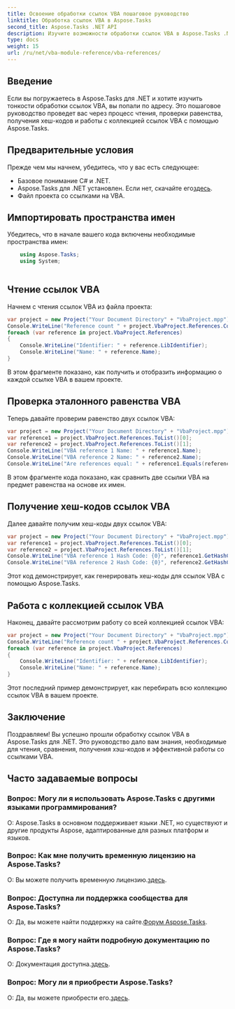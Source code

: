 ```yaml
---
title: Освоение обработки ссылок VBA пошаговое руководство
linktitle: Обработка ссылок VBA в Aspose.Tasks
second_title: Aspose.Tasks .NET API
description: Изучите возможности обработки ссылок VBA в Aspose.Tasks .NET с помощью нашего подробного руководства. Научитесь легко читать, сравнивать и работать с ссылками VBA.
type: docs
weight: 15
url: /ru/net/vba-module-reference/vba-references/
---
```

## Введение
Если вы погружаетесь в Aspose.Tasks для .NET и хотите изучить тонкости обработки ссылок VBA, вы попали по адресу. Это пошаговое руководство проведет вас через процесс чтения, проверки равенства, получения хеш-кодов и работы с коллекцией ссылок VBA с помощью Aspose.Tasks.
## Предварительные условия
Прежде чем мы начнем, убедитесь, что у вас есть следующее:
- Базовое понимание C# и .NET.
-  Aspose.Tasks для .NET установлен. Если нет, скачайте его[здесь](https://releases.aspose.com/tasks/net/).
- Файл проекта со ссылками на VBA.
## Импортировать пространства имен
Убедитесь, что в начале вашего кода включены необходимые пространства имен:
```csharp
    using Aspose.Tasks;
    using System;
    
```
## Чтение ссылок VBA
Начнем с чтения ссылок VBA из файла проекта:
```csharp
var project = new Project("Your Document Directory" + "VbaProject.mpp");
Console.WriteLine("Reference count " + project.VbaProject.References.Count);
foreach (var reference in project.VbaProject.References)
{
    Console.WriteLine("Identifier: " + reference.LibIdentifier);
    Console.WriteLine("Name: " + reference.Name);
}
```
В этом фрагменте показано, как получить и отобразить информацию о каждой ссылке VBA в вашем проекте.
## Проверка эталонного равенства VBA
Теперь давайте проверим равенство двух ссылок VBA:
```csharp
var project = new Project("Your Document Directory" + "VbaProject.mpp");
var reference1 = project.VbaProject.References.ToList()[0];
var reference2 = project.VbaProject.References.ToList()[1];
Console.WriteLine("VBA reference 1 Name: " + reference1.Name);
Console.WriteLine("VBA reference 2 Name: " + reference2.Name);
Console.WriteLine("Are references equal: " + reference1.Equals(reference2));
```
В этом фрагменте кода показано, как сравнить две ссылки VBA на предмет равенства на основе их имен.
## Получение хеш-кодов ссылок VBA
Далее давайте получим хеш-коды двух ссылок VBA:
```csharp
var project = new Project("Your Document Directory" + "VbaProject.mpp");
var reference1 = project.VbaProject.References.ToList()[0];
var reference2 = project.VbaProject.References.ToList()[1];
Console.WriteLine("VBA reference 1 Hash Code: {0}", reference1.GetHashCode());
Console.WriteLine("VBA reference 2 Hash Code: {0}", reference2.GetHashCode());
```
Этот код демонстрирует, как генерировать хеш-коды для ссылок VBA с помощью Aspose.Tasks.
## Работа с коллекцией ссылок VBA
Наконец, давайте рассмотрим работу со всей коллекцией ссылок VBA:
```csharp
var project = new Project("Your Document Directory" + "VbaProject.mpp");
Console.WriteLine("Reference count " + project.VbaProject.References.Count);
foreach (var reference in project.VbaProject.References)
{
    Console.WriteLine("Identifier: " + reference.LibIdentifier);
    Console.WriteLine("Name: " + reference.Name);
}
```
Этот последний пример демонстрирует, как перебирать всю коллекцию ссылок VBA в вашем проекте.
## Заключение
Поздравляем! Вы успешно прошли обработку ссылок VBA в Aspose.Tasks для .NET. Это руководство дало вам знания, необходимые для чтения, сравнения, получения хэш-кодов и эффективной работы со ссылками VBA.
## Часто задаваемые вопросы
### Вопрос: Могу ли я использовать Aspose.Tasks с другими языками программирования?
О: Aspose.Tasks в основном поддерживает языки .NET, но существуют и другие продукты Aspose, адаптированные для разных платформ и языков.
### Вопрос: Как мне получить временную лицензию на Aspose.Tasks?
О: Вы можете получить временную лицензию.[здесь](https://purchase.aspose.com/temporary-license/).
### Вопрос: Доступна ли поддержка сообщества для Aspose.Tasks?
 О: Да, вы можете найти поддержку на сайте.[Форум Aspose.Tasks](https://forum.aspose.com/c/tasks/15).
### Вопрос: Где я могу найти подробную документацию по Aspose.Tasks?
 О: Документация доступна.[здесь](https://reference.aspose.com/tasks/net/).
### Вопрос: Могу ли я приобрести Aspose.Tasks?
 О: Да, вы можете приобрести его.[здесь](https://purchase.aspose.com/buy).